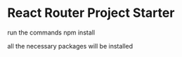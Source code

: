 # React Router Project Starter
run the commands
npm install

all the necessary packages will be installed
